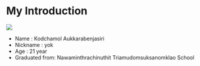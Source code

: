 # My Introduction 

![](img.png)

* Name : Kodchamol Aukkarabenjasiri  
* Nickname : yok  
* Age : 21 year  
* Graduated from: Nawaminthrachinuthit Triamudomsuksanomklao School  
